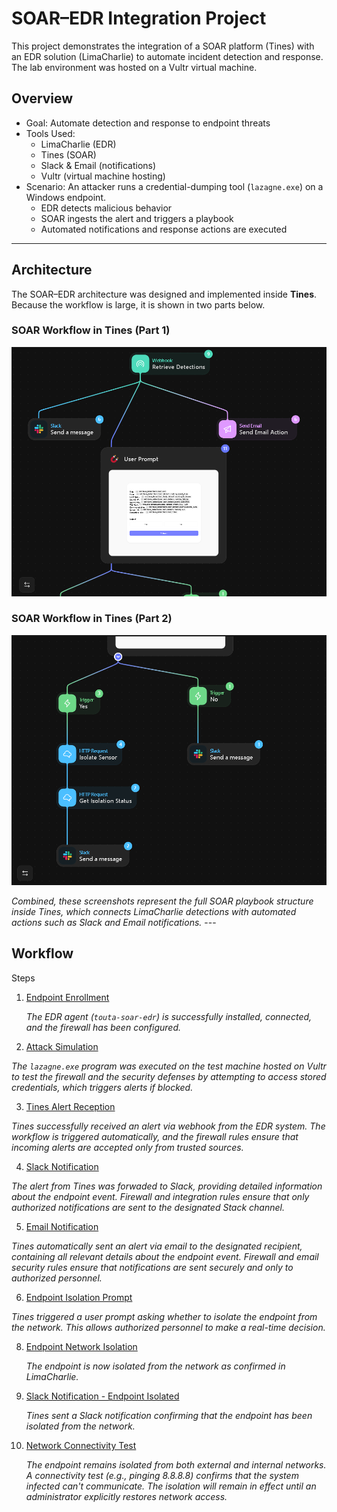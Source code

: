 # SOAR–EDR Integration Project

This project demonstrates the integration of a SOAR platform (Tines) with an EDR solution (LimaCharlie) to automate incident detection and response. The lab environment was hosted on a Vultr virtual machine.  

## Overview

- Goal: Automate detection and response to endpoint threats  
- Tools Used:  
  - LimaCharlie (EDR)  
  - Tines (SOAR)  
  - Slack & Email (notifications)  
  - Vultr (virtual machine hosting)  
- Scenario: An attacker runs a credential-dumping tool (`lazagne.exe`) on a Windows endpoint.  
  - EDR detects malicious behavior  
  - SOAR ingests the alert and triggers a playbook  
  - Automated notifications and response actions are executed 
---

## Architecture

The SOAR–EDR architecture was designed and implemented inside **Tines**.  
Because the workflow is large, it is shown in two parts below.

### SOAR Workflow in Tines (Part 1) 
![Tines Workflow Part 1](img/a1.png) 
### SOAR Workflow in Tines (Part 2)
![Tines Workflow Part 2](img/a2.png) 

*Combined, these screenshots represent the full SOAR playbook structure inside Tines, which connects LimaCharlie detections with automated actions such as Slack and Email notifications.* --- 
## Workflow 
Steps 
1. [Endpoint Enrollment](img/01.png)

   *The EDR agent (`touta-soar-edr`) is successfully installed, connected, and the firewall has been configured.*
   
2. [Attack Simulation](img/02.png)

  *The `lazagne.exe` program was executed on the test machine hosted on Vultr to test the firewall and the security defenses by attempting to access stored credentials, which triggers alerts if blocked.*

3. [Tines Alert Reception](img/03.png)

  *Tines successfully received an alert via webhook from the EDR system. The workflow is triggered automatically, and the firewall rules ensure that incoming alerts are accepted only from trusted sources.*
   
4. [Slack Notification](img/04.png)

 *The alert from Tines was forwaded to Slack, providing detailed information about the endpoint event. Firewall and integration rules ensure that only authorized notifications are sent to the designated Stack channel.*

5. [Email Notification](img/05.png)

 *Tines automatically sent an alert via email to the designated recipient, containing all relevant details about the endpoint event. Firewall and email security rules ensure that notifications are sent securely and only to authorized personnel.*

6. [Endpoint Isolation Prompt](img/061.png)
   
  *Tines triggered a user prompt asking whether to isolate the endpoint from the network. This allows authorized personnel to make a real-time decision.*
   
8. [Endpoint Network Isolation](img/07.png)

   *The endpoint is now isolated from the network as confirmed in LimaCharlie.*
   
9. [Slack Notification - Endpoint Isolated](img/06.png)

    *Tines sent a Slack notification confirming that the endpoint has been isolated from the network.*

10. [Network Connectivity Test](img/08.png)

    *The endpoint remains isolated from both external and internal networks. A connectivity test (e.g., pinging 8.8.8.8) confirms that the system infected can't communicate. The isolation will remain in effect until an administrator explicitly restores network access.*



   
